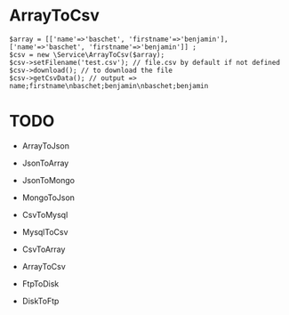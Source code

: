 # ArrayToCsv

    $array = [['name'=>'baschet', 'firstname'=>'benjamin'],['name'=>'baschet', 'firstname'=>'benjamin']] ;
    $csv = new \Service\ArrayToCsv($array);
    $csv->setFilename('test.csv'); // file.csv by default if not defined
    $csv->download(); // to download the file
    $csv->getCsvData(); // output => name;firstname\nbaschet;benjamin\nbaschet;benjamin

# TODO

- ArrayToJson
- JsonToArray

- JsonToMongo
- MongoToJson

- CsvToMysql
- MysqlToCsv

- CsvToArray
- ArrayToCsv

- FtpToDisk
- DiskToFtp
